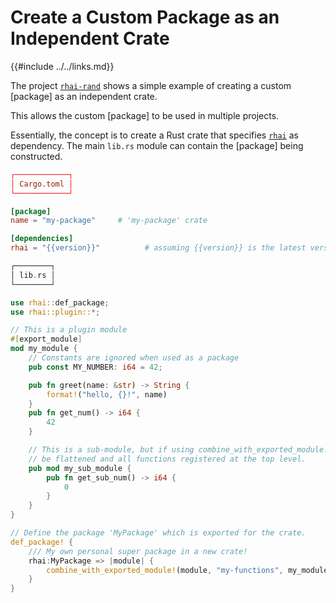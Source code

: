 Create a Custom Package as an Independent Crate
==============================================

{{#include ../../links.md}}

The project [`rhai-rand`](https://rhaiscript/rhai-rand) shows a simple example of creating a
custom [package] as an independent crate.

This allows the custom [package] to be used in multiple projects.

Essentially, the concept is to create a Rust crate that specifies
[`rhai`](https://crates.io/crates/rhai) as dependency.
The main `lib.rs` module can contain the [package] being constructed.

```toml
┌────────────┐
│ Cargo.toml │
└────────────┘

[package]
name = "my-package"     # 'my-package' crate

[dependencies]
rhai = "{{version}}"          # assuming {{version}} is the latest version
```

```rust no_run
┌────────┐
│ lib.rs │
└────────┘

use rhai::def_package;
use rhai::plugin::*;

// This is a plugin module
#[export_module]
mod my_module {
    // Constants are ignored when used as a package
    pub const MY_NUMBER: i64 = 42;

    pub fn greet(name: &str) -> String {
        format!("hello, {}!", name)
    }
    pub fn get_num() -> i64 {
        42
    }

    // This is a sub-module, but if using combine_with_exported_module!, it will
    // be flattened and all functions registered at the top level.
    pub mod my_sub_module {
        pub fn get_sub_num() -> i64 {
            0
        }
    }
}

// Define the package 'MyPackage' which is exported for the crate.
def_package! {
    /// My own personal super package in a new crate!
    rhai:MyPackage => |module| {
        combine_with_exported_module!(module, "my-functions", my_module));
    }
}
```
